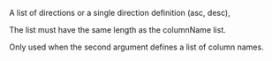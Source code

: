 A list of directions or a single direction definition (asc, desc),

The list must have the same length as the columnName list.

Only used when the second argument defines a list of column names.